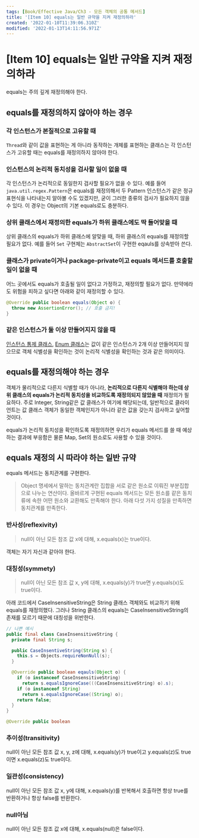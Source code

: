 ```yaml
---
tags: [Book/Effective Java/Ch3 - 모든 객체의 공통 메서드]
title: '[Item 10] equals는 일반 규약을 지켜 재정의하라'
created: '2022-01-10T11:39:06.310Z'
modified: '2022-01-13T14:11:56.971Z'
---
```


# [Item 10] equals는 일반 규약을 지켜 재정의하라

equals는 주의 깊게 재정의해야 한다.

## equals를 재정의하지 않아야 하는 경우

### 각 인스턴스가 본질적으로 고유할 때

`Thread`와 같이 값을 표현하는 게 아니라 동작하는 개체를 표현하는 클래스는 각 인스턴스가 고유할 때는 equals를 재정의하지 않아야 한다.

### 인스턴스의 논리적 동치성을 검사할 일이 없을 때

각 인스턴스가 논리적으로 동일한지 검사할 필요가 없을 수 있다. 예를 들어 `java.util.regex.Pattern`은 equals를 재정의해서 두 Pattern 인스턴스가 같은 정규표현식을 나타내는지 알아볼 수도 있겠지만, 굳이 그러한 종류의 검사가 필요하지 않을 수 있다. 이 경우는 Object의 기본 equals로도 충분하다.

### 상위 클래스에서 재정의한 equals가 하위 클래스에도 딱 들어맞을 때

상위 클래스의 equals가 하위 클래스에 알맞을 때, 하위 클래스의 equals를 재정의할 필요가 없다. 예를 들어 `Set` 구현체는 `AbstractSet`이 구현한 eqauls를 상속받아 쓴다.

### 클래스가 private이거나 package-private이고 equals 메서드를 호출할 일이 없을 때

어느 곳에서도 equals가 호출될 일이 없다고 가정하고, 재정의할 필요가 없다. 만약에라도 위험을 피하고 싶다면 아래와 같이 재정의할 수 있다.

```java
@Override public boolean equals(Object o) {
  throw new AssertionError(); // 호출 금지!
}
```

### 같은 인스턴스가 둘 이상 만들어지지 않을 때

[인스턴스 통제 클래스](), [Enum 클래스]()는 값이 같은 인스턴스가 2개 이상 만들어지지 않으므로 객체 식별성을 확인하는 것이 논리적 식별성을 확인하는 것과 같은 의미이다.

## equals를 재정의해야 하는 경우

객체가 물리적으로 다른지 식별할 때가 아니라, **논리적으로 다른지 식별해야 하는데 상위 클래스의 equals가 논리적 동치성을 비교하도록 재정의되지 않았을 때** 재정의가 필요하다. 주로 Integer, String같은 값 클래스가 여기에 해당되는데, 일반적으로 클라이언트는 값 클래스 객체가 동일한 객체인지가 아니라 같은 값을 갖는지 검사하고 싶어할 것이다.

equals가 논리적 동치성을 확인하도록 재정의하면 우리가 equals 메서드를 쓸 때 예상하는 결과에 부응함은 물론 Map, Set의 원소로도 사용할 수 있을 것이다.

## equals 재정의 시 따라야 하는 일반 규약

equals 메서드는 동치관계를 구현한다.

> Object 명세에서 말하는 동치관계란 집합을 서로 같은 원소로 이뤄진 부분집합으로 나누는 연산이다. 올바르게 구현된 equals 메서드는 모든 원소를 같은 동치류에 속한 어떤 원소와 교환해도 만족해야 한다. 아래 다섯 가지 성질을 만족하면 동치관계를 만족한다.

### 반사성(reflexivity)

> null이 아닌 모든 참조 값 x에 대해, x.equals(x)는 true이다.

객체는 자기 자신과 같아야 한다.

### 대칭성(symmety)

> null이 아닌 모든 참조 값 x, y에 대해, x.equals(y)가 true면 y.equals(x)도 true이다.

아래 코드에서 CaseInsensitiveString은 String 클래스 객체와도 비교하기 위해 equals를 재정의했다. 그러나 String 클래스의 equals는 CaseInsensitiveString의 존재를 모르기 때문에 대칭성을 위반한다.

```java
// 나쁜 예시
public final class CaseInsensitiveString {
  private final String s;

  public CaseInsentiveString(String s) {
    this.s = Objects.requireNonNull(s);
  }

  @Override public boolean eqauls(Object o) {
    if (o instanceof CaseInsensitiveString)
      return s.equalsIgnoreCase(((CaseInsensitiveString) o).s);
    if (o instanceof String)
      return s.equalsIgnoreCase((String) o);
    return false;
  }  
}
```
```java
@Override public boolean
```

### 추이성(transitivity)

null이 아닌 모든 참조 값 x, y, z에 대해, x.equals(y)가 true이고 y.equals(z)도 true이면 x.equals(z)도 true이다.

### 일관성(consistency)

null이 아닌 모든 참조 값 x, y에 대해, x.equals(y)를 반복해서 호출하면 항상 true를 반환하거나 항상 false를 반환한다.

### null아님

null이 아닌 모든 참조 값 x에 대해, x.equals(null)은 false이다.


